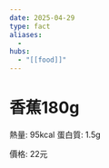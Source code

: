 ```yaml
---
date: 2025-04-29
type: fact
aliases:
  -
hubs:
  - "[[food]]"
---
```


# 香蕉180g

熱量: 95kcal
蛋白質: 1.5g

價格: 22元

